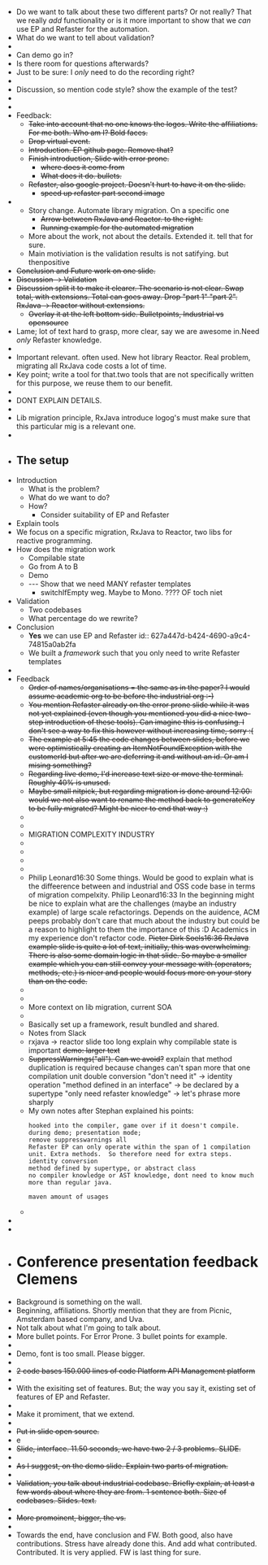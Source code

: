- Do we want to talk about these two different parts? Or not really? That we really _add_ functionality or is it more important to show that we _can_ use EP and Refaster for the automation.
- What do we want to tell about validation?
-
- Can demo go in?
- Is there room for questions afterwards?
- Just to be sure: I _only_ need to do the recording right?
-
- Discussion, so mention code style? show the example of the test?
-
-
- Feedback:
	- ~~Take into account that no one knows the logos. Write the affiliations. For me both. Who am I? Bold faces.~~
	- ~~Drop virtual event.~~
	- ~~Introduction. EP github page. Remove that?~~
	- ~~Finish introduction, Slide with error prone.~~
		- ~~where does it come from~~
		- ~~What does it do. bullets.~~
	- ~~Refaster, also google project. Doesn't hurt to have it on the slide.~~
		- ~~speed up refaster part second image~~
-
	- Story change. Automate library migration. On a specific one
		- ~~Arrow between RxJava and Reactor. to the right.~~
		- ~~Running example for the automated migration~~
	- More about the work, not about the details. Extended it. tell that for sure.
	- Main motiviation is the validation results is not satifying.  but thenpositive
- ~~Conclusion and Future work on one slide.~~
- ~~Discussion -> Validation~~
- ~~Discussion split it to make it clearer. The scenario is not clear. Swap total, with extensions. Total can goes away. Drop "part 1" "part 2". RxJava -> Reactor without extensions.~~
	- ~~Overlay it at the left bottom side. Bulletpoints, Industrial vs opensource~~
- Lame; lot of text hard to grasp, more clear, say we are awesome in.Need _only_ Refaster knowledge.
-
- Important relevant.  often used. New hot library Reactor. Real problem, migrating all RxJava code costs a lot of time.
- Key point; write a tool for that.two tools that are not specifically written for this purpose, we reuse them to our benefit.
-
- DONT EXPLAIN DETAILS.
-
- Lib migration principle, RxJava introduce logog's must make sure that this particular mig is a relevant one.
-
- ## The setup
- Introduction
	- What is the problem?
	- What do we want to do?
	- How?
		- Consider suitability of EP and Refaster
- Explain tools
- We focus on a specific migration, RxJava to Reactor, two libs for reactive programming.
- How does the migration work
	- Compilable state
	- Go from A to B
	- Demo
	- --- Show that we need MANY refaster templates
		- switchIfEmpty weg. Maybe to Mono. ???? OF toch niet
- Validation
	- Two codebases
	- What percentage do we rewrite?
- Conclusion
	- **Yes** we can use EP and Refaster
	  id:: 627a447d-b424-4690-a9c4-74815a0ab2fa
	- We built a _framework_ such that you only need to write Refaster templates
-
- Feedback
	- ~~Order of names/organisations = the same as in the paper? I would assume academic org to be before the industrial org :-)~~
	- ~~You mention Refaster already on the error prone slide while it was not yet explained (even though you mentioned you did a nice two-step introduction of these tools). Can imagine this is confusing. I don't see a way to fix this however without increasing time, sorry :(~~
	- ~~The example at 5:45 the code changes between slides, before we were optimistically creating an ItemNotFoundException with the customerId but after we are deferring it and without an id. Or am I mising something?~~
	- ~~Regarding live demo, I'd increase text size or move the terminal. Roughly 40% is unused.~~
	- ~~Maybe small nitpick, but regarding migration is done around 12:00: would we not also want to rename the method back to generateKey to be fully migrated? Might be nicer to end that way :)~~
	-
	-
	- MIGRATION COMPLEXITY INDUSTRY
	-
	-
	-
	-
	- Philip Leonard16:30
	  Some things. Would be good to explain what is the diffeerence between and industrial and OSS code base in terms of migration compelxity. 
	  Philip Leonard16:33
	  In the beginning might be nice to explain what are the challenges (maybe an industry example) of large scale refactorings. Depends on the auidence, ACM peeps probably don't care that much about the industry but could be a reason to highlight to them the importance of this :D Academics in my experience don't refactor code.
	  ~~Pieter Dirk Soels16:36
	  RxJava example slide is quite a lot of text, initially, this was overwhelming. There is also some domain logic in that slide. So maybe a smaller example which you can still convey your message with (operators, methods, etc.) is nicer and people would focus more on your story than on the code.~~
	-
	-
	- More context on lib migration, current SOA
	-
	- Basically set up a framework, result bundled and shared.
	- Notes from Slack
	- rxjava -> reactor slide too long
	  explain why compilable state is important
	  ~~demo: larger text~~
	- ~~SuppressWarnings("all"). Can we avoid?~~
	  explain that method duplication is required because changes can't span more that one compilation unit
	  double conversion "don't need it" -> identity operation
	  "method defined in an interface" -> be declared by a supertype
	  "only need refaster knowledge" -> let's phrase more sharply
	- My own notes after Stephan explained his points: 
	  ```
	  hooked into the compiler, game over if it doesn't compile. 
	  during demo; presentation mode;
	  remove suppresswarnings all
	  Refaster EP can only operate within the span of 1 compilation unit. Extra methods.  So therefore need for extra steps.
	  identity conversion
	  method defined by supertype, or abstract class
	  no compiler knowledge or AST knowledge, dont need to know much more than regular java.
	  
	  maven amount of usages 
	   ```
	-
-
-
- # Conference presentation feedback Clemens
- Background is something on the wall.
- Beginning, affiliations.  Shortly mention that they are from Picnic, Amsterdam based company, and Uva.
- Not talk about what I'm going to talk about.
- More bullet points. For Error Prone. 3 bullet points for example.
-
- Demo, font is too small. Please bigger.
-
- ~~2 code bases
  150.000 lines of code
  Platform
  API Management platform~~
-
- With the exisiting set of features. But; the way you say it, existing set of features of EP and Refaster.
-
- Make it promiment, that we extend.
-
- ~~Put in slide open source.~~
- e
- ~~Slide, interface. 11.50 seconds, we have two 2 / 3 problems. SLIDE.~~
-
- ~~As I suggest, on the demo slide. Explain two parts of migration.~~
-
- ~~Validation, you talk about industrial codebase. Briefly explain, at least a few words about where they are from. 1 sentence both. Size of codebases. Slides. text.~~
-
- ~~More promoinent, bigger, the vs.~~
-
- Towards the end, have conclusion and FW. Both good, also have contributions. Stress have already done this. And add what contributed. Contributed. It is very applied. FW is last thing for sure.